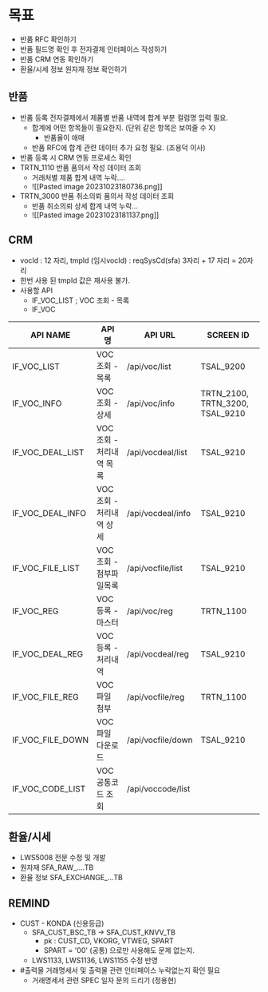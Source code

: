 
# 목표
- 반품 RFC 확인하기
- 반품 필드명 확인 후 전자결제 인터페이스 작성하기
- 반품 CRM 연동 확인하기
- 환율/시세 정보 원자재 정보 확인하기

## 반품
- 반품 등록 전자결제에서 제품별 반품 내역에 합계 부분 컬럼명 입력 필요.
	- 합계에 어떤 항목들이 필요한지. (단위 같은 항목은 보여줄 수 X)
		- 반품율이 애매
	- 반품 RFC에 합계 관련 데이터 추가 요청 필요. (조용덕 이사)
- 반품 등록 시 CRM 연동 프로세스 확인
- TRTN_1110 반품 품의서 작성 데이터 조회
	- 거래처별 제품 합계 내역 누락....
	- ![[Pasted image 20231023180736.png]]
- TRTN_3000 반품 취소의뢰 품의서 작성 데이터 조회
	- 반품 취소의뢰 상세 합계 내역 누락...
	- ![[Pasted image 20231023181137.png]]


## CRM
- vocId : 12 자리, tmpId (임시vocId) : reqSysCd(sfa) 3자리 + 17 자리 = 20자리
- 한번 사용 된 tmpId 값은 재사용 불가.
- 사용할 API 
	- IF_VOC_LIST ; VOC 조회 - 목록
	- IF_VOC

| API NAME         | API 명                   | API URL           |  SCREEN ID   |
| ---------------- | ------------------------ | ----------------- | --- |
| IF_VOC_LIST      | VOC 조회 - 목록          | /api/voc/list     | TSAL_9200    |
| IF_VOC_INFO      | VOC 조회 - 상세          | /api/voc/info     | TRTN_2100, TRTN_3200, TSAL_9210   |
| IF_VOC_DEAL_LIST | VOC 조회 - 처리내역 목록 | /api/vocdeal/list | TSAL_9210    |
| IF_VOC_DEAL_INFO | VOC 조회 - 처리내역 상세 | /api/vocdeal/info |  TSAL_9210   |
| IF_VOC_FILE_LIST | VOC 조회 - 첨부파일목록  | /api/vocfile/list | TSAL_9210    |
| IF_VOC_REG       | VOC 등록 - 마스터        | /api/voc/reg      | TRTN_1100    |
| IF_VOC_DEAL_REG  | VOC 등록 - 처리내역      | /api/vocdeal/reg  | TSAL_9210    |
| IF_VOC_FILE_REG  | VOC 파일 첨부            | /api/vocfile/reg  | TRTN_1100    |
| IF_VOC_FILE_DOWN | VOC 파일 다운로드        | /api/vocfile/down | TSAL_9210    |
| IF_VOC_CODE_LIST | VOC 공통코드 조회        | /api/voccode/list |     |

## 환율/시세
- LWS5008 전문 수정 및 개발
- 원자재 SFA_RAW_....TB
- 환율 정보 SFA_EXCHANGE_...TB

## REMIND
- CUST - KONDA (신용등급)
	- SFA_CUST_BSC_TB -> SFA_CUST_KNVV_TB
		- pk : CUST_CD, VKORG, VTWEG, SPART
		- SPART = '00' (공통) 으로만 사용해도 문제 없는지.
	- LWS1133, LWS1136, LWS1155 수정 반영
-  #출력물 거래명세서 및 출력물 관련 인터페이스 누락없는지 확인 필요
	- 거래명세서 관련 SPEC 일자 문의 드리기 (정용현)
